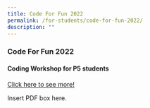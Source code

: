 ```yaml
---
title: Code For Fun 2022
permalink: /for-students/code-for-fun-2022/
description: ""
---
```

### Code For Fun 2022

#### Coding Workshop for P5 students

[Click here to see more!](/files/CFF%20Infosheet%202022.pdf)

Insert PDF box here.